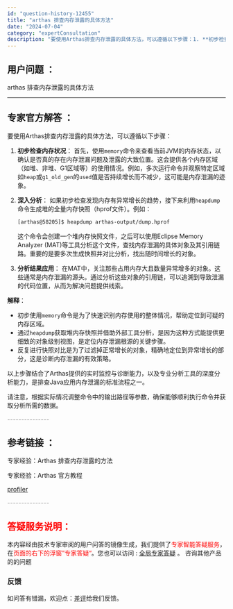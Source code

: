 ```yaml
---
id: "question-history-12455"
title: "arthas 排查内存泄露的具体方法"
date: "2024-07-04"
category: "expertConsultation"
description: "要使用Arthas排查内存泄露的具体方法，可以遵循以下步骤：1. **初步检查内存状况**：   首先，使用`memory`命令来查看当前JVM的内存状态，以确认是否真的存在内存泄漏问题及泄露的大致位置。这会提供各个内存区域（如堆、非堆、G1区域等）的使用情况。例如，多次运行命令并观察特定区域如`h"
---
```


## 用户问题 ：

arthas 排查内存泄露的具体方法

---

## 专家官方解答 ：

要使用Arthas排查内存泄露的具体方法，可以遵循以下步骤：

1. **初步检查内存状况**：
   首先，使用`memory`命令来查看当前JVM的内存状态，以确认是否真的存在内存泄漏问题及泄露的大致位置。这会提供各个内存区域（如堆、非堆、G1区域等）的使用情况。例如，多次运行命令并观察特定区域如`heap`或`g1_old_gen`的`used`值是否持续增长而不减少，这可能是内存泄漏的迹象。

2. **深入分析**：
   如果初步检查发现内存有异常增长的趋势，接下来利用`heapdump`命令生成堆的全量内存快照（hprof文件）。例如：

   ```bash
   [arthas@58205]$ heapdump arthas-output/dump.hprof
   ```

   这个命令会创建一个堆内存快照文件，之后可以使用Eclipse Memory Analyzer (MAT)等工具分析这个文件，查找内存泄漏的具体对象及其引用链路。重要的是要多次生成快照并对比分析，找出随时间增长的对象。

3. **分析结果应用**：
   在MAT中，关注那些占用内存大且数量异常增多的对象。这些通常是内存泄漏的源头。通过分析这些对象的引用链，可以追溯到导致泄漏的代码位置，从而为解决问题提供线索。

**解释**：

- 初步使用`memory`命令是为了快速识别内存使用的整体情况，帮助定位到可疑的内存区域。
- 通过`heapdump`获取堆内存快照并借助外部工具分析，是因为这种方式能提供更细致的对象级别视图，是定位内存泄漏根源的关键步骤。
- 反复进行快照对比是为了过滤掉正常增长的对象，精确地定位到异常增长的部分，这是诊断内存泄漏的有效策略。

以上步骤结合了Arthas提供的实时监控与诊断能力，以及专业分析工具的深度分析能力，是排查Java应用内存泄漏的标准流程之一。

请注意，根据实际情况调整命令中的输出路径等参数，确保能够顺利执行命令并获取分析所需的数据。

<font color="#949494">---------------</font>

## 参考链接 ：

专家经验：Arthas 排查内存泄露的方法

专家经验：Arthas 官方教程

[profiler](../profiler.md)

<font color="#949494">---------------</font>

## <font color="#FF0000">答疑服务说明：</font>

本内容经由技术专家审阅的用户问答的镜像生成，我们提供了<font color="#FF0000">专家智能答疑服务</font>，在<font color="#FF0000">页面的右下的浮窗”专家答疑“</font>。您也可以访问 : [全局专家答疑](https://answer.opensource.alibaba.com/docs/intro) 。 咨询其他产品的的问题

### 反馈

如问答有错漏，欢迎点：[差评](https://ai.nacos.io/user/feedbackByEnhancerGradePOJOID?enhancerGradePOJOId=16061)给我们反馈。
